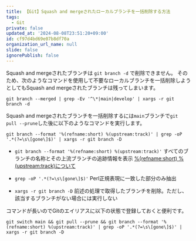 ```yaml
---
title: 【Git】Squash and mergeされたローカルブランチを一括削除する方法
tags:
  - Git
private: false
updated_at: '2024-08-08T23:51:20+09:00'
id: cf97d4bd69e07b8df70a
organization_url_name: null
slide: false
ignorePublish: false
---
```

Squash and mergeされたブランチは `git branch -d` で削除できません。
そのため、次のようなコマンドを使用して不要なローカルブランチを一括削除しようとしてもSquash and mergeされたブランチは残ってしまいます。

```terminal
git branch --merged | grep -Ev '^\*|main|develop' | xargs -r git branch -d
```

Squash and mergeされたブランチを一括削除するには`main`ブランチで`git pull --prune`した後に以下のようなコマンドを実行します。

```terminal
git branch --format '%(refname:short) %(upstream:track)' | grep -oP '.*(?=\s\[gone\]$)' | xargs -r git branch -D
```

- `git branch --format '%(refname:short) %(upstream:track)'`
  すべてのブランチの名称とその上流ブランチの追跡情報を表示
    [%(refname:short) %(upstream:track)について](https://git-scm.com/docs/git-for-each-ref#_field_names)
  
- `grep -oP '.*(?=\s\[gone\]$)'`
  Perl正規表現に一致した部分のみ抽出

- `xargs -r git branch -D`
  前述の処理で取得したブランチを削除。ただし、該当するブランチがない場合には実行しない

コマンドが長いのでGitのエイリアスに以下の状態で登録しておくと便利です。

```terminal
git switch main && git pull --prune && git branch --format '%(refname:short) %(upstream:track)' | grep -oP '.*(?=\s\[gone\]$)' | xargs -r git branch -D
```
